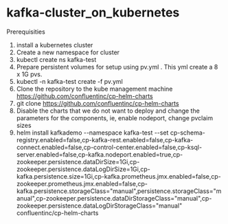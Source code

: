 # kafka-cluster_on_kubernetes

Prerequisities
1. install a kubernetes cluster
2. Create a new namespace for cluster
3. kubectl create ns kafka-test
4. Prepare persistent volumes for setup using pv.yml . This yml create a 8 x 1G pvs.
5. kubectl -n kafka-test create -f pv.yml
6. Clone the repository to the kube management machine https://github.com/confluentinc/cp-helm-charts
7. git clone https://github.com/confluentinc/cp-helm-charts
8. Disable the charts that we do not want to deploy and change the parameters for the components, ie,  enable nodeport, change pvclaim sizes
9. helm install kafkademo --namespace kafka-test --set cp-schema-registry.enabled=false,cp-kafka-rest.enabled=false,cp-kafka-connect.enabled=false,cp-control-center.enabled=false,cp-ksql-server.enabled=false,cp-kafka.nodeport.enabled=true,cp-zookeeper.persistence.dataDirSize=1Gi,cp-zookeeper.persistence.dataLogDirSize=1Gi,cp-kafka.persistence.size=1Gi,cp-kafka.prometheus.jmx.enabled=false,cp-zookeeper.prometheus.jmx.enabled=false,cp-kafka.persistence.storageClass="manual",persistence.storageClass="manual",cp-zookeeper.persistence.dataDirStorageClass="manual",cp-zookeeper.persistence.dataLogDirStorageClass="manual" confluentinc/cp-helm-charts
